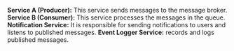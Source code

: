 **Service A (Producer):** 
This service sends messages to the message broker.
**Service B (Consumer):**
This service processes the messages in the queue.
**Notification Service:**
It is responsible for sending notifications to users and listens to published messages.
**Event Logger Service:**
records and logs published messages.